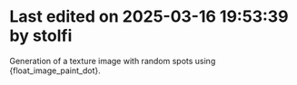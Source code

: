 # Last edited on 2025-03-16 19:53:39 by stolfi

Generation of a texture image with random spots using {float_image_paint_dot}.